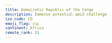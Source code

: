 ```yaml
---
title: Democratic Republic of the Congo
description: Immense potential amid challenge
iso_code: CD
emoji_flag: 🇨🇩
continent: Africa
remote_rank: 31
---
```

